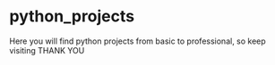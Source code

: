 # python_projects
Here you will find python projects from basic to professional, so keep visiting THANK YOU
